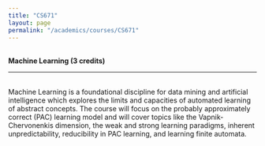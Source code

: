 ```yaml
---
title: "CS671"
layout: page
permalink: "/academics/courses/CS671"
---
```




\
**Machine Learning (3 credits)**

---

\
Machine Learning is a foundational discipline for data mining and artificial intelligence which explores the limits and capacities of automated learning of abstract concepts. The course will focus on the probably approximately correct (PAC) learning model and will cover topics like the Vapnik-Chervonenkis dimension, the weak and strong learning paradigms, inherent unpredictability, reducibility in PAC learning, and learning finite automata.
